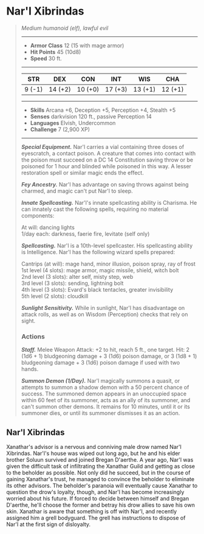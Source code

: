 # Nar'l Xibrindas
>*Medium humanoid (elf), lawful evil*
>___
>- **Armor Class** 12 (15 with mage armor)
>- **Hit Points** 45 (10d8)
>- **Speed** 30 ft.
>___
>|STR|DEX|CON|INT|WIS|CHA|
>|:---:|:---:|:---:|:---:|:---:|:---:|
>|9 (-1)|14 (+2)|10 (+0)|17 (+3)|13 (+1)|12 (+1)|
>___
>- **Skills** Arcana +6, Deception +5, Perception +4, Stealth +5
>- **Senses** darkvision 120 ft., passive Perception 14
>- **Languages** Elvish, Undercommon
>- **Challenge** 7 (2,900 XP)
>___
>***Special Equipment.*** Nar'l carries a vial containing three doses of eyescratch, a contact poison. A creature that comes into contact with the poison must succeed on a DC 14 Constitution saving throw or be poisoned for 1 hour and blinded while poisoned in this way. A lesser restoration spell or similar magic ends the effect.  
>
>***Fey Ancestry.*** Nar'l has advantage on saving throws against being charmed, and magic can't put Nar'l to sleep.  
>
>***Innate Spellcasting.*** Nar'l's innate spellcasting ability is Charisma. He can innately cast the following spells, requiring no material components:  
>
>At will: dancing lights  
>1/day each: darkness, faerie fire, levitate (self only)  
>
>
>***Spellcasting.*** Nar'l is a 10th-level spellcaster. His spellcasting ability is Intelligence. Nar'l has the following wizard spells prepared:  
>
>Cantrips (at will): mage hand, minor illusion, poison spray, ray of frost  
>1st level (4 slots): mage armor, magic missile, shield, witch bolt  
>2nd level (3 slots): alter self, misty step, web  
>3rd level (3 slots): sending, lightning bolt  
>4th level (3 slots): Evard's black tentacles, greater invisibility  
>5th level (2 slots): cloudkill  
>
>
>***Sunlight Sensitivity.*** While in sunlight, Nar'l has disadvantage on attack rolls, as well as on Wisdom (Perception) checks that rely on sight.  
>
>### Actions
>***Staff.*** Melee Weapon Attack: +2 to hit, reach 5 ft., one target. Hit: 2 (1d6 + 1) bludgeoning damage + 3 (1d6) poison damage, or 3 (1d8 + 1) bludgeoning damage + 3 (1d6) poison damage if used with two hands.  
>
>***Summon Demon (1/Day).*** Nar'l magically summons a quasit, or attempts to summon a shadow demon with a 50 percent chance of success. The summoned demon appears in an unoccupied space within 60 feet of its summoner, acts as an ally of its summoner, and can't summon other demons. It remains for 10 minutes, until it or its summoner dies, or until its summoner dismisses it as an action.
## Nar'l Xibrindas
Xanathar's advisor is a nervous and conniving male drow named Nar'l Xibrindas. Nar'l's house was wiped out long ago, but he and his elder brother Soluun survived and joined Bregan D'aerthe. A year ago, Nar'l was given the difficult task of infiltrating the Xanathar Guild and getting as close to the beholder as possible. Not only did he succeed, but in the course of gaining Xanathar's trust, he managed to convince the beholder to eliminate its other advisors. The beholder's paranoia will eventually cause Xanathar to question the drow's loyalty, though, and Nar'l has become increasingly worried about his future. If forced to decide between himself and Bregan D'aerthe, he'll choose the former and betray his drow allies to save his own skin.
Xanathar is aware that something is off with Nar'l, and recently assigned him a grell bodyguard. The grell has instructions to dispose of Nar'l at the first sign of disloyalty.